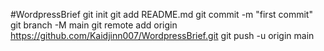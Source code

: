 #WordpressBrief
git init 
git add README.md
git commit -m "first commit"
git branch -M main 
git remote add origin https://github.com/Kaidjinn007/WordpressBrief.git
git push -u origin main
